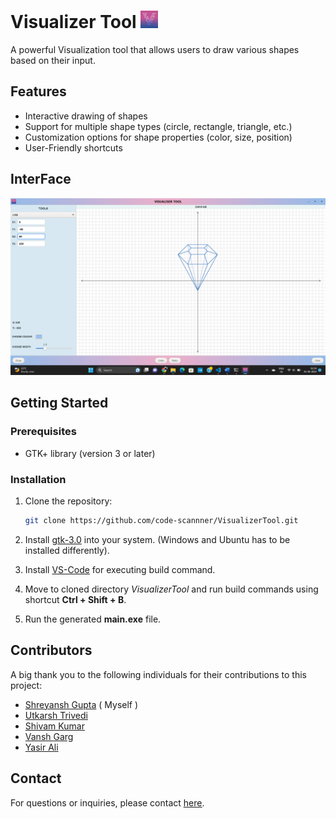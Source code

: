 # Visualizer Tool ![Logo](icons/logo.png)

A powerful Visualization tool that allows users to draw various shapes based on their input.

## Features

- Interactive drawing of shapes
- Support for multiple shape types (circle, rectangle, triangle, etc.)
- Customization options for shape properties (color, size, position)
- User-Friendly shortcuts

## InterFace
![Logo](screenshots/s1.png)


## Getting Started

### Prerequisites

- GTK+ library (version 3 or later)

### Installation

1. Clone the repository:

   ```bash
   git clone https://github.com/code-scannner/VisualizerTool.git
   ```
   
2. Install [gtk-3.0]("https://www.gtk.org/docs/installations/") into your system. (Windows and Ubuntu has to be installed differently).

3. Install [VS-Code](https://code.visualstudio.com/) for executing build command.

4. Move to cloned directory *VisualizerTool* and run build commands using shortcut **Ctrl + Shift + B**.

5. Run the generated **main.exe** file.
  
## Contributors

A big thank you to the following individuals for their contributions to this project:

- [Shreyansh Gupta](mailto:221210099@nitdelhi.ac.in) ( Myself )
- [Utkarsh Trivedi](mailto:221210114@nitdelhi.ac.in)
- [Shivam Kumar](mailto:221210098@nitdelhi.ac.in)
- [Vansh Garg](mailto:221210118@nitdelhi.ac.in)
- [Yasir Ali](mailto:221210127@nitdelhi.ac.in)

## Contact

For questions or inquiries, please contact [<ins>here</ins>](guptashreyansh2048@gmail.com).
